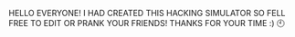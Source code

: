 HELLO EVERYONE!
I HAD CREATED THIS HACKING SIMULATOR SO FELL FREE TO EDIT OR PRANK YOUR FRIENDS!
THANKS FOR YOUR TIME :) 🕙
